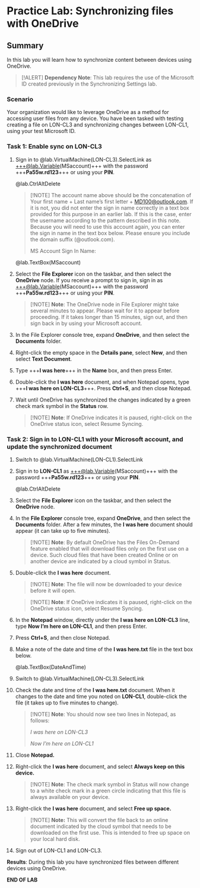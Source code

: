 # Practice Lab: Synchronizing files with OneDrive

## Summary

In this lab you will learn how to synchronize content between devices using
OneDrive.

>[!ALERT] **Dependency Note**: This lab requires the use of the Microsoft ID created
previously in the Synchronizing Settings lab.

### Scenario

Your organization would like to leverage OneDrive as a method for accessing user
files from any device. You have been tasked with testing creating a file on
LON-CL3 and synchronizing changes between LON-CL1, using your test Microsoft ID.


### Task 1: Enable sync on LON-CL3

1.  Sign in to @lab.VirtualMachine(LON-CL3).SelectLink as +++@lab.Variable(MSaccount)+++ with the password +++**Pa55w.rd123**+++ or using your **PIN**.

    @lab.CtrlAltDelete

    >[!NOTE] The account name above should be the concatenation of Your first name + Last name’s first letter + MD100@outlook.com. If it is not, you did not enter the sign in name correctly in a text box provided for this purpose in an earlier lab. If this is the case, enter the username according to the pattern described in this note. Because you will need to use this account again, you can enter the sign in name in the text box below. Please ensure you include the domain suffix (@outlook.com).
    >
    >MS Account Sign In Name:
    >
    @lab.TextBox(MSaccount)

2.  Select the **File Explorer** icon on the taskbar, and then select the
    **OneDrive** node. If you receive a prompt to sign in, sign in as +++@lab.Variable(MSaccount)+++ with the password +++**Pa55w.rd123**+++ or using your **PIN**.

    >[!NOTE] **Note**: The OneDrive node in File Explorer might take several minutes to
appear. Please wait for it to appear before proceeding. If it takes longer
than 15 minutes, sign out, and then sign back in by using your Microsoft
account.

1.  In the File Explorer console tree, expand **OneDrive**, and then select the
    **Documents** folder.

2.  Right-click the empty space in the **Details pane**, select **New**, and
    then select **Text Document**.

3.  Type +++**I was here**+++ in the **Name** box, and then press Enter.

4.  Double-click the **I was here** document, and when Notepad opens, type +++**I
    was here on LON-CL3**+++. Press **Ctrl+S**, and then close Notepad.

5.  Wait until OneDrive has synchronized the changes indicated by a green check
    mark symbol in the **Status** row.

    >[!NOTE] **Note**: If OneDrive indicates it is paused, right-click on the OneDrive
status icon, select Resume Syncing.

>    

### Task 2: Sign in to LON-CL1 with your Microsoft account, and update the synchronized document

1.  Switch to @lab.VirtualMachine(LON-CL1).SelectLink

2.  Sign in to **LON-CL1** as +++@lab.Variable(MSaccount)+++ with the password +++**Pa55w.rd123**+++ or using your **PIN**.

    @lab.CtrlAltDelete

3.  Select the **File Explorer** icon on the taskbar, and then select the
    **OneDrive** node.

4.  In the **File Explorer** console tree, expand **OneDrive**, and then select
    the **Documents** folder. After a few minutes, the **I was here** document
    should appear (it can take up to five minutes).

    >[!NOTE] **Note**: By default OneDrive has the Files On-Demand feature enabled that will
download files only on the first use on a device. Such cloud files that have
been created Online or on another device are indicated by a cloud symbol in
Status.

1.  Double-click the **I was here** document.  
    
    >[!NOTE] **Note**: The file will now be downloaded to your device before it will open.

    >[!NOTE] **Note**: If OneDrive indicates it is paused, right-click on the OneDrive
status icon, select Resume Syncing.

1.  In the **Notepad** window, directly under the **I was here on LON-CL3**
    line, type **Now I’m here on LON-CL1**, and then press Enter.

2.  Press **Ctrl+S**, and then close Notepad.

3.  Make a note of the date and time of the **I was here.txt** file in the text box below.

    @lab.TextBox(DateAndTime)

4.  Switch to @lab.VirtualMachine(LON-CL3).SelectLink

5.  Check the date and time of the **I was here.txt** document. When it changes
    to the date and time you noted on **LON-CL1**, double-click the file (it
    takes up to five minutes to change).

    >[!NOTE] **Note**: You should now see two lines in Notepad, as follows:
    >
    > *I was here on LON-CL3*
    >
    > *Now I’m here on LON-CL1*

1.  Close **Notepad.**

2.  Right-click the **I was here** document, and select **Always keep on this
    device.**  

    >[!NOTE] **Note**: The check mark symbol in Status will now change to a white check mark
    in a green circle indicating that this file is always available on your
    device.

3.  Right-click the **I was here** document, and select **Free up space.**

    >[!NOTE] **Note:** This will convert the file back to an online document indicated
    by the cloud symbol that needs to be downloaded on the first use. This is
    intended to free up space on your local hard disk.

4.  Sign out of LON-CL1 and LON-CL3.

**Results**: During this lab you have synchronized files between different
devices using OneDrive.

**END OF LAB**
